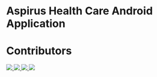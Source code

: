 # Aspirus Health Care Android Application
# Contributors
  <a href="https://github.com/MininduSenadheera">
    <img src="https://avatars.githubusercontent.com/u/69930656?size=50&v=4">
  </a>
  <a href="https://github.com/dasundoloswala">
    <img src="https://avatars.githubusercontent.com/u/86093844?size=50&v=4">
  </a>
  <a href="https://github.com/JoshuaAmarasinghe">
    <img src="https://avatars.githubusercontent.com/u/86247140?size=50&v=4">
  </a>
  <a href="https://github.com/Ashen-Ravisara">
    <img src="https://avatars.githubusercontent.com/u/85801642?size=50&v=4">
  </a>

